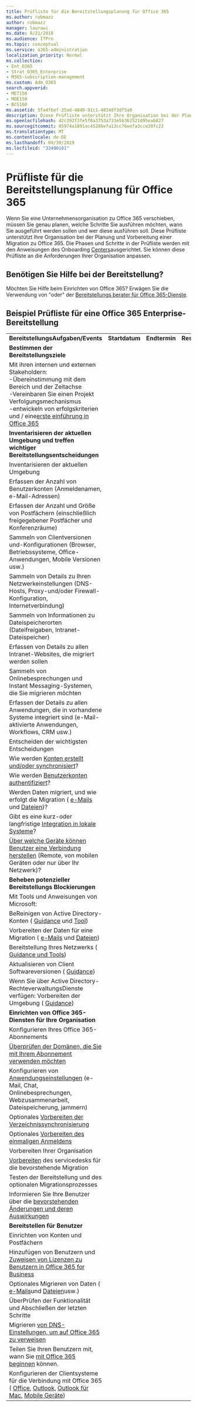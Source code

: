 ```yaml
---
title: Prüfliste für die Bereitstellungsplanung für Office 365
ms.author: robmazz
author: robmazz
manager: laurawi
ms.date: 8/21/2018
ms.audience: ITPro
ms.topic: conceptual
ms.service: o365-administration
localization_priority: Normal
ms.collection:
- Ent_O365
- Strat_O365_Enterprise
- M365-subscription-management
ms.custom: Adm_O365
search.appverid:
- MET150
- MOE150
- BCS160
ms.assetid: 5fa4f6ef-35ad-4840-91c1-4834df3df5a0
description: Diese Prüfliste unterstützt Ihre Organisation bei der Planung und Vorbereitung einer Migration zu Office 365. Die Phasen und Schritte in der Prüfliste werden mit den Anweisungen des Onboarding Centers ausgerichtet.
ms.openlocfilehash: 42c292f3fe5f8a3753a733e5b362521d95eab827
ms.sourcegitcommit: 85974a1891ac45286efa13cc76eefa3cce28fc22
ms.translationtype: MT
ms.contentlocale: de-DE
ms.lasthandoff: 04/30/2019
ms.locfileid: "33490101"
---
```

# <a name="deployment-planning-checklist-for-office-365"></a>Prüfliste für die Bereitstellungsplanung für Office 365

Wenn Sie eine Unternehmensorganisation zu Office 365 verschieben, müssen Sie genau planen, welche Schritte Sie ausführen möchten, wann Sie ausgeführt werden sollen und wer diese ausführen soll. Diese Prüfliste unterstützt Ihre Organisation bei der Planung und Vorbereitung einer Migration zu Office 365. Die Phasen und Schritte in der Prüfliste werden mit den Anweisungen des Onboarding [Centers](https://go.microsoft.com/fwlink/?LinkId=517115)ausgerichtet. Sie können diese Prüfliste an die Anforderungen Ihrer Organisation anpassen.

## <a name="need-help-with-your-deployment"></a>Benötigen Sie Hilfe bei der Bereitstellung?
Möchten Sie Hilfe beim Einrichten von Office 365? Erwägen [](https://fasttrack.microsoft.com/office) Sie die Verwendung von "oder" der [Bereitstellungs berater für Office 365-Dienste](deployment-advisors-for-office-365.md).

## <a name="sample-checklist-for-an-office-365-enterprise-deployment"></a>Beispiel Prüfliste für eine Office 365 Enterprise-Bereitstellung

||||||
|:-----|:-----|:-----|:-----|:-----|
|**BereitstellungsAufgaben/Events** <br/> |**Startdatum** <br/> |**Endtermin** <br/> |**Ressourcen** <br/> |**Dependencies** <br/> |
|**Bestimmen der Bereitstellungsziele** <br/> |||||
| Mit ihren internen und externen Stakeholdern:<br>  -Übereinstimmung mit dem Bereich und der Zeitachse <br>  -Vereinbaren Sie einen Projekt Verfolgungsmechanismus  <br>  -entwickeln von erfolgskriterien und [](https://fasttrack.microsoft.com/office) / eine[erste einführung in Office 365](https://support.office.com/article/396b8d9e-e118-42d0-8a0d-87d1f2f055fb)|||||
|**Inventarisieren der aktuellen Umgebung und treffen wichtiger Bereitstellungsentscheidungen** |||||
|Inventarisieren der aktuellen Umgebung |||||
| Erfassen der Anzahl von Benutzerkonten (Anmeldenamen, e-Mail-Adressen) |||||
| Erfassen der Anzahl und Größe von Postfächern (einschließlich freigegebener Postfächer und Konferenzräume) |||||
| Sammeln von Clientversionen und-Konfigurationen (Browser, Betriebssysteme, Office-Anwendungen, Mobile Versionen usw.) |||||
| Sammeln von Details zu Ihren Netzwerkeinstellungen (DNS-Hosts, Proxy-und/oder Firewall-Konfiguration, Internetverbindung) |||||
| Sammeln von Informationen zu Dateispeicherorten (Dateifreigaben, Intranet-Dateispeicher) |||||
| Erfassen von Details zu allen Intranet-Websites, die migriert werden sollen |||||
| Sammeln von Onlinebesprechungen und Instant Messaging-Systemen, die Sie migrieren möchten |||||
| Erfassen der Details zu allen Anwendungen, die in vorhandene Systeme integriert sind (e-Mail-aktivierte Anwendungen, Workflows, CRM usw.) |||||
|Entscheiden der wichtigsten Entscheidungen |||||
| Wie werden [Konten erstellt und/oder synchronisiert](https://go.microsoft.com/fwlink/?LinkId=534819)? |||||
| Wie werden [Benutzerkonten authentifiziert](https://go.microsoft.com/fwlink/?LinkId=534820)? |||||
| Werden Daten migriert, und wie erfolgt die Migration ( [e-Mails](https://go.microsoft.com/fwlink/?LinkId=534823) und [Dateien](https://go.microsoft.com/fwlink/?LinkId=534824))? |||||
| Gibt es eine kurz-oder langfristige [Integration in lokale Systeme](https://go.microsoft.com/fwlink/?LinkId=534822)? |||||
| [Über welche Geräte können Benutzer eine Verbindung herstellen](https://go.microsoft.com/fwlink/?LinkId=534821) (Remote, von mobilen Geräten oder nur über Ihr Netzwerk)? |||||
|**Beheben potenzieller Bereitstellungs Blockierungen** |||||
|Mit Tools und Anweisungen von Microsoft: |||||
| BeReinigen von Active Directory-Konten ( [Guidance](https://go.microsoft.com/fwlink/?LinkId=534825) und [Tool](https://go.microsoft.com/fwlink/?LinkId=534826)) |||||
| Vorbereiten der Daten für eine Migration ( [e-Mails](https://go.microsoft.com/fwlink/?LinkId=534823) und [Dateien](https://go.microsoft.com/fwlink/?LinkId=534824)) |||||
| Bereitstellung Ihres Netzwerks ( [Guidance und Tools](https://aka.ms/tune)) |||||
| Aktualisieren von Client Softwareversionen ( [Guidance](https://go.microsoft.com/fwlink/?LinkId=534827)) |||||
| Wenn Sie über Active Directory-RechteverwaltungsDienste verfügen: Vorbereiten der Umgebung ( [Guidance](https://go.microsoft.com/fwlink/?linkid=844967))  <br/> |||||
|**Einrichten von Office 365-Diensten für Ihre Organisation** |||||
|Konfigurieren Ihres Office 365-Abonnements |||||
|[Überprüfen der Domänen, die Sie mit Ihrem Abonnement verwenden möchten](https://go.microsoft.com/fwlink/?LinkId=534828) |||||
| Konfigurieren von [Anwendungseinstellungen](https://go.microsoft.com/fwlink/?LinkId=534829) (e-Mail, Chat, Onlinebesprechungen, Webzusammenarbeit, Dateispeicherung, jammern) |||||
| Optionales [Vorbereiten der Verzeichnissynchronisierung](https://go.microsoft.com/fwlink/?LinkId=534830) |||||
| Optionales [Vorbereiten des einmaligen Anmeldens](https://go.microsoft.com/fwlink/?LinkId=534831) |||||
|Vorbereiten Ihrer Organisation |||||
|[Vorbereiten](https://fasttrack.microsoft.com/office) des servicedesks für die bevorstehende Migration |||||
| Testen der Bereitstellung und des optionalen Migrationsprozesses |||||
| Informieren Sie Ihre Benutzer über die [bevorstehenden Änderungen und deren Auswirkungen](https://fasttrack.microsoft.com/office) |||||
|**Bereitstellen für Benutzer** |||||
|Einrichten von Konten und Postfächern |||||
| Hinzufügen von Benutzern und [Zuweisen von Lizenzen zu Benutzern in Office 365 for Business](https://support.office.com/article/997596b5-4173-4627-b915-36abac6786dc) |||||
| Optionales Migrieren von Daten ( [e-Mails](https://go.microsoft.com/fwlink/?LinkId=534823)und [Dateien](https://go.microsoft.com/fwlink/?LinkId=534824)usw.) |||||
|ÜberPrüfen der Funktionalität und Abschließen der letzten Schritte |||||
| Migrieren [von DNS-Einstellungen, um auf Office 365 zu verweisen](https://go.microsoft.com/fwlink/?LinkId=534835) |||||
| Teilen Sie Ihren Benutzern mit, wann Sie [mit Office 365 beginnen](https://support.office.com/en-us/article/office-365-basics-video-training-396b8d9e-e118-42d0-8a0d-87d1f2f055fb?ui=en-US&amp;rs=en-US&amp;ad=US) können. |||||
| Konfigurieren der Clientsysteme für die Verbindung mit Office 365 ( [Office](https://go.microsoft.com/fwlink/?LinkId=534836), [Outlook](https://go.microsoft.com/fwlink/?LinkId=534837), [Outlook für Mac](https://support.office.com/article/6e27792a-9267-4aa4-8bb6-c84ef146101b#PickTab=Outlook_for_Mac), [Mobile Geräte](https://go.microsoft.com/fwlink/?LinkId=534840))  |||||

